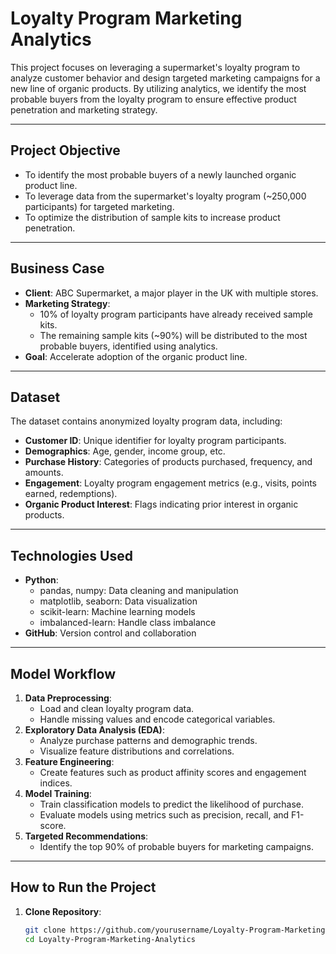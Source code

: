 # Loyalty Program Marketing Analytics

This project focuses on leveraging a supermarket's loyalty program to analyze customer behavior and design targeted marketing campaigns for a new line of organic products. By utilizing analytics, we identify the most probable buyers from the loyalty program to ensure effective product penetration and marketing strategy.

---

## **Project Objective**

- To identify the most probable buyers of a newly launched organic product line.
- To leverage data from the supermarket's loyalty program (~250,000 participants) for targeted marketing.
- To optimize the distribution of sample kits to increase product penetration.

---

## **Business Case**

- **Client**: ABC Supermarket, a major player in the UK with multiple stores.
- **Marketing Strategy**:
  - 10% of loyalty program participants have already received sample kits.
  - The remaining sample kits (~90%) will be distributed to the most probable buyers, identified using analytics.
- **Goal**: Accelerate adoption of the organic product line.

---

## **Dataset**

The dataset contains anonymized loyalty program data, including:
- **Customer ID**: Unique identifier for loyalty program participants.
- **Demographics**: Age, gender, income group, etc.
- **Purchase History**: Categories of products purchased, frequency, and amounts.
- **Engagement**: Loyalty program engagement metrics (e.g., visits, points earned, redemptions).
- **Organic Product Interest**: Flags indicating prior interest in organic products.

---

## **Technologies Used**

- **Python**:
  - pandas, numpy: Data cleaning and manipulation
  - matplotlib, seaborn: Data visualization
  - scikit-learn: Machine learning models
  - imbalanced-learn: Handle class imbalance
- **GitHub**: Version control and collaboration

---

## **Model Workflow**

1. **Data Preprocessing**:
   - Load and clean loyalty program data.
   - Handle missing values and encode categorical variables.
2. **Exploratory Data Analysis (EDA)**:
   - Analyze purchase patterns and demographic trends.
   - Visualize feature distributions and correlations.
3. **Feature Engineering**:
   - Create features such as product affinity scores and engagement indices.
4. **Model Training**:
   - Train classification models to predict the likelihood of purchase.
   - Evaluate models using metrics such as precision, recall, and F1-score.
5. **Targeted Recommendations**:
   - Identify the top 90% of probable buyers for marketing campaigns.

---

## **How to Run the Project**

1. **Clone Repository**:
   ```bash
   git clone https://github.com/yourusername/Loyalty-Program-Marketing-Analytics.git
   cd Loyalty-Program-Marketing-Analytics
